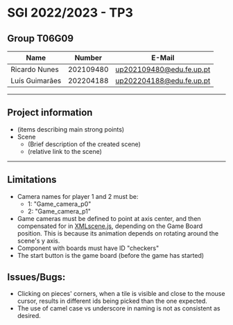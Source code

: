 # SGI 2022/2023 - TP3

## Group T06G09
| Name             | Number    | E-Mail                    |
| ---------------- | --------- | ------------------------- |
| Ricardo Nunes    | 202109480 | up202109480@edu.fe.up.pt  |
| Luís Guimarães   | 202204188 | up202204188@edu.fe.up.pt  |

----
## Project information

- (items describing main strong points)
- Scene
  - (Brief description of the created scene)
  - (relative link to the scene)
----
## Limitations
- Camera names for player 1 and 2 must be:
	- 1: "Game_camera_p0"
	- 2: "Game_camera_p1"
- Game cameras must be defined to point at axis center, and then compensated for in [XMLscene.js](./XMLscene.js), depending on the Game Board position. This is because its animation depends on rotating around the scene's y axis.
- Component with boards must have ID "checkers"
- The start button is the game board (before the game has started)

## Issues/Bugs:
- Clicking on pieces' corners, when a tile is visible and close to the mouse cursor, results in different ids being picked than the one expected.
- The use of camel case vs underscore in naming is not as consistent as desired.